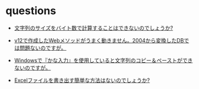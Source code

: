 # questions

* [文字列のサイズをバイト数で計算することはできないのでしょうか?](https://github.com/4D-JP/questions/tree/master/byte-width)
 
* [v12で作成したWebメソッドがうまく動きません。2004から変換したDBでは問題ないのですが。](https://github.com/4D-JP/questions/tree/master/send-html-blob)

* [Windowsで『かな入力』を使用していると文字列のコピー＆ペーストができないのですが。](https://github.com/4D-JP/questions/tree/master/kana-workaround)

* [Excelファイルを書き出す簡単な方法はないのでしょうか?](https://github.com/4D-JP/export-xml-for-excel/)
